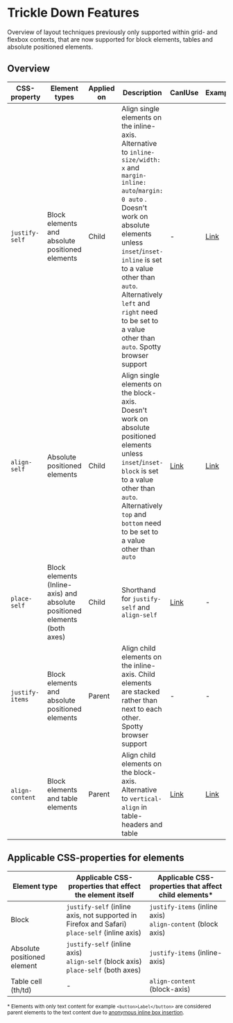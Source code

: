 # Trickle Down Features

Overview of layout techniques previously only supported within grid- and flexbox contexts, that are now supported for block elements, tables and absolute positioned elements.

## Overview

| CSS-property | Element types | Applied on | Description | CanIUse | Example
| --- | --- | --- | --- | --- | --- |
| `justify-self` | Block elements and absolute positioned elements | Child | Align single elements on the inline-axis. Alternative to `inline-size/width: x` and `margin-inline: auto`\/`margin: 0 auto` . Doesn't work on absolute elements unless `inset`/`inset-inline` is set to a value other than `auto`. Alternatively `left` and `right` need to be set to a value other than `auto`. Spotty browser support | - | [Link](https://maurer2.github.io/trickle-down-features/#/justify-self) |
| `align-self` | Absolute positioned elements | Child | Align single elements on the block-axis. Doesn't work on absolute positioned elements unless `inset`/`inset-block` is set to a value other than `auto`. Alternatively `top` and `bottom` need to be set to a value other than `auto` | [Link](https://caniuse.com/mdn-css_properties_align-self_position_absolute_context) | [Link](https://maurer2.github.io/trickle-down-features/#/justify-self) |
| `place-self` | Block elements (Inline-axis) and absolute positioned elements (both axes) | Child | Shorthand for `justify-self` and `align-self` | [Link](https://caniuse.com/mdn-css_properties_place-self_position_absolute_context) | - |
| `justify-items` | Block elements and absolute positioned elements | Parent | Align child elements on the inline-axis. Child elements are stacked rather than next to each other. Spotty browser support | - | - |
| `align-content` | Block elements and table elements | Parent | Align child elements on the block-axis. Alternative to `vertical-align` in table-headers and table | [Link](https://caniuse.com/mdn-css_properties_align-content_block_context)| [Link](https://maurer2.github.io/trickle-down-features/#/align-content)|

## Applicable CSS-properties for elements

| Element type | Applicable CSS-properties that effect the element itself | Applicable CSS-properties that affect child elements* |
| --- | --- | --- |
| Block |  `justify-self` (inline axis, not supported in Firefox and Safari) <br /> `place-self` (inline axis) | `justify-items` (inline axis) <br /> `align-content` (block axis) |
| Absolute positioned element |  `justify-self` (inline axis) <br />  `align-self` (block axis) <br /> `place-self` (both axes) | `justify-items` (inline-axis) |
| Table cell (th/td) | - | `align-content` (block-axis) |

<small>&ast; Elements with only text content for example `<button>Label</button>` are considered parent elements to the text content due to [anonymous inline box insertion](https://www.w3.org/TR/CSS22/visuren.html#anonymous).</small>
